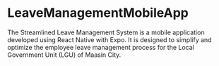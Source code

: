 # LeaveManagementMobileApp
The Streamlined Leave Management System is a mobile application developed using React Native with Expo. It is designed to simplify and optimize the employee leave management process for the Local Government Unit (LGU) of Maasin City.
